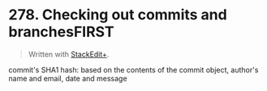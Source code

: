 # 278. Checking out commits and branchesFIRST


> Written with [StackEdit+](https://stackedit.net/).


commit's SHA1 hash: based on the contents of the commit object, author's name and email, date and message
<!--stackedit_data:
eyJoaXN0b3J5IjpbLTk2MTUwNzA3M119
-->